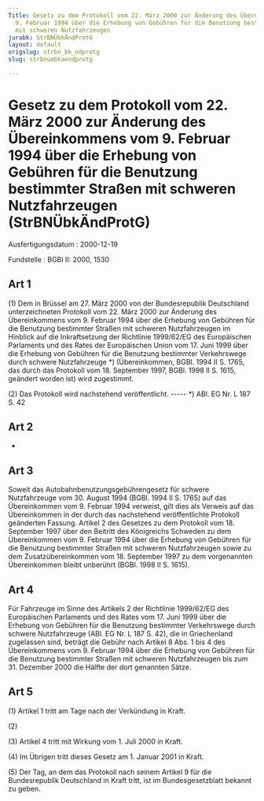 ```yaml
---
Title: Gesetz zu dem Protokoll vom 22. März 2000 zur Änderung des Übereinkommens vom
  9. Februar 1994 über die Erhebung von Gebühren für die Benutzung bestimmter Straßen
  mit schweren Nutzfahrzeugen
jurabk: StrBNÜbkÄndProtG
layout: default
origslug: strbn_bk_ndprotg
slug: strbnuebkaendprotg

---
```


# Gesetz zu dem Protokoll vom 22. März 2000 zur Änderung des Übereinkommens vom 9. Februar 1994 über die Erhebung von Gebühren für die Benutzung bestimmter Straßen mit schweren Nutzfahrzeugen (StrBNÜbkÄndProtG)

Ausfertigungsdatum
:   2000-12-19

Fundstelle
:   BGBl II: 2000, 1530



## Art 1

(1) Dem in Brüssel am 27. März 2000 von der Bundesrepublik Deutschland
unterzeichneten Protokoll vom 22. März 2000 zur Änderung des
Übereinkommens vom 9. Februar 1994 über die Erhebung von Gebühren für
die Benutzung bestimmter Straßen mit schweren Nutzfahrzeugen im
Hinblick auf die Inkraftsetzung der Richtlinie 1999/62/EG des
Europäischen Parlaments und des Rates der Europäischen Union vom 17.
Juni 1999 über die Erhebung von Gebühren für die Benutzung bestimmter
Verkehrswege durch schwere Nutzfahrzeuge \*) (Übereinkommen, BGBl.
1994 II S. 1765, das durch das Protokoll vom 18. September 1997, BGBl.
1998 II S. 1615, geändert worden ist) wird zugestimmt.

(2) Das Protokoll wird nachstehend veröffentlicht.
----- \*) ABl. EG Nr. L 187 S. 42


## Art 2

-


## Art 3

Soweit das Autobahnbenutzungsgebührengesetz für schwere Nutzfahrzeuge
vom 30. August 1994 (BGBl. 1994 II S. 1765) auf das Übereinkommen vom
9\. Februar 1994 verweist, gilt dies als Verweis auf das Übereinkommen
in der durch das nachstehend veröffentlichte Protokoll geänderten
Fassung. Artikel 2 des Gesetzes zu dem Protokoll vom 18. September
1997 über den Beitritt des Königreichs Schweden zu dem Übereinkommen
vom 9. Februar 1994 über die Erhebung von Gebühren für die Benutzung
bestimmter Straßen mit schweren Nutzfahrzeugen sowie zu dem
Zusatzübereinkommen vom 18. September 1997 zu dem vorgenannten
Übereinkommen bleibt unberührt (BGBl. 1998 II S. 1615).


## Art 4

Für Fahrzeuge im Sinne des Artikels 2 der Richtlinie 1999/62/EG des
Europäischen Parlaments und des Rates vom 17. Juni 1999 über die
Erhebung von Gebühren für die Benutzung bestimmter Verkehrswege durch
schwere Nutzfahrzeuge (ABl. EG Nr. L 187 S. 42), die in Griechenland
zugelassen sind, beträgt die Gebühr nach Artikel 8 Abs. 1 bis 4 des
Übereinkommens vom 9. Februar 1994 über die Erhebung von Gebühren für
die Benutzung bestimmter Straßen mit schweren Nutzfahrzeugen bis zum
31\. Dezember 2000 die Hälfte der dort genannten Sätze.


## Art 5

(1) Artikel 1 tritt am Tage nach der Verkündung in Kraft.

(2)

(3) Artikel 4 tritt mit Wirkung vom 1. Juli 2000 in Kraft.

(4) Im Übrigen tritt dieses Gesetz am 1. Januar 2001 in Kraft.

(5) Der Tag, an dem das Protokoll nach seinem Artikel 9 für die
Bundesrepublik Deutschland in Kraft tritt, ist im Bundesgesetzblatt
bekannt zu geben.

